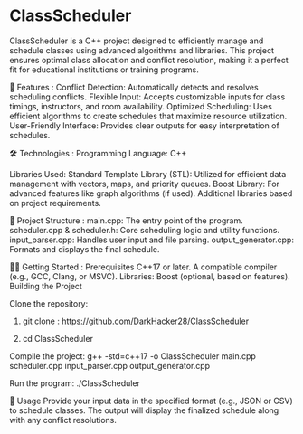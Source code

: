 # ClassScheduler
 ClassScheduler is a C++ project designed to efficiently manage and schedule classes using advanced algorithms and libraries. This project ensures optimal class allocation and conflict resolution, making it a perfect fit for educational institutions or training programs.


🚀 Features :
Conflict Detection: Automatically detects and resolves scheduling conflicts.
Flexible Input: Accepts customizable inputs for class timings, instructors, and room availability.
Optimized Scheduling: Uses efficient algorithms to create schedules that maximize resource utilization.
User-Friendly Interface: Provides clear outputs for easy interpretation of schedules.

🛠️ Technologies :
Programming Language: C++

Libraries Used:
Standard Template Library (STL): Utilized for efficient data management with vectors, maps, and priority queues.
Boost Library: For advanced features like graph algorithms (if used).
Additional libraries based on project requirements.

📂 Project Structure :
main.cpp: The entry point of the program.
scheduler.cpp & scheduler.h: Core scheduling logic and utility functions.
input_parser.cpp: Handles user input and file parsing.
output_generator.cpp: Formats and displays the final schedule.

🧑‍💻 Getting Started : 
Prerequisites
C++17 or later.
A compatible compiler (e.g., GCC, Clang, or MSVC).
Libraries: Boost (optional, based on features).
Building the Project

Clone the repository:
1. git clone : https://github.com/DarkHacker28/ClassScheduler

2. cd ClassScheduler

Compile the project:
g++ -std=c++17 -o ClassScheduler main.cpp scheduler.cpp input_parser.cpp output_generator.cpp 

Run the program:
./ClassScheduler  

📝 Usage
Provide your input data in the specified format (e.g., JSON or CSV) to schedule classes. The output will display the finalized schedule along with any conflict resolutions.

